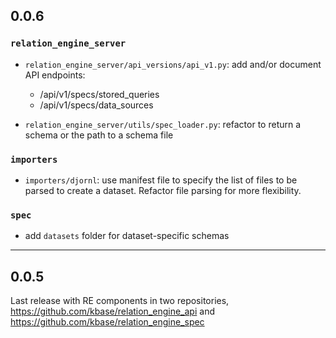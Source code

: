 ## 0.0.6

### `relation_engine_server`

- `relation_engine_server/api_versions/api_v1.py`: add and/or document API endpoints:
  - /api/v1/specs/stored_queries
  - /api/v1/specs/data_sources

- `relation_engine_server/utils/spec_loader.py`: refactor to return a schema or the path to a schema file

### `importers`

- `importers/djornl`: use manifest file to specify the list of files to be parsed to create a dataset. Refactor file parsing for more flexibility.

### `spec`

- add `datasets` folder for dataset-specific schemas

----

## 0.0.5

Last release with RE components in two repositories, https://github.com/kbase/relation_engine_api and https://github.com/kbase/relation_engine_spec
